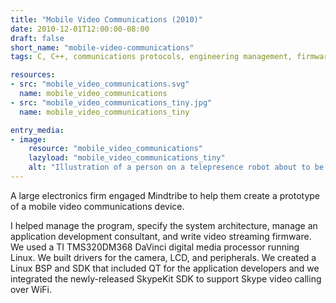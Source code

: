 ```yaml
---
title: "Mobile Video Communications (2010)"
date: 2010-12-01T12:00:00-08:00
draft: false
short_name: "mobile-video-communications"
tags: C, C++, communications protocols, engineering management, firmware, graphics, program management, USB, video, WiFi, wireless

resources:
- src: "mobile_video_communications.svg"
  name: mobile_video_communications
- src: "mobile_video_communications_tiny.jpg"
  name: mobile_video_communications_tiny

entry_media:
- image:
    resource: "mobile_video_communications"
    lazyload: "mobile_video_communications_tiny"
    alt: "Illustration of a person on a telepresence robot about to be pranked by two coworkers with a tripwire"
---
```

A large electronics firm engaged Mindtribe to help them create a prototype of a mobile video communications device.

I helped manage the program, specify the system architecture, manage an application development consultant, and write video streaming firmware. We used a TI TMS320DM368 DaVinci digital media processor running Linux. We built drivers for the camera, LCD, and peripherals. We created a Linux BSP and SDK that included QT for the application developers and we integrated the newly-released SkypeKit SDK to support Skype video calling over WiFi.
